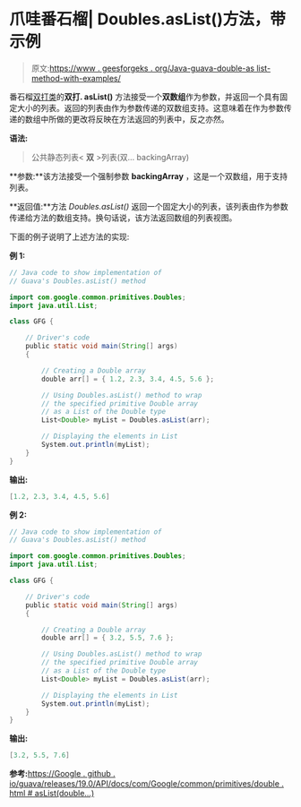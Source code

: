 # 爪哇番石榴| Doubles.asList()方法，带示例

> 原文:[https://www . geesforgeks . org/Java-guava-double-as list-method-with-examples/](https://www.geeksforgeeks.org/java-guava-doubles-aslist-method-with-examples/)

番石榴[双打类](https://www.geeksforgeeks.org/doubles-class-guava-java/)的**双打. asList()** 方法接受一个**双数组**作为参数，并返回一个具有固定大小的列表。返回的列表由作为参数传递的双数组支持。这意味着在作为参数传递的数组中所做的更改将反映在方法返回的列表中，反之亦然。

**语法:**

> 公共静态列表< **双** >列表(双… backingArray)

**参数:**该方法接受一个强制参数 **backingArray** ，这是一个双数组，用于支持列表。

**返回值:**方法 *Doubles.asList()* 返回一个固定大小的列表，该列表由作为参数传递给方法的数组支持。换句话说，该方法返回数组的列表视图。

下面的例子说明了上述方法的实现:

**例 1:**

```java
// Java code to show implementation of
// Guava's Doubles.asList() method

import com.google.common.primitives.Doubles;
import java.util.List;

class GFG {

    // Driver's code
    public static void main(String[] args)
    {

        // Creating a Double array
        double arr[] = { 1.2, 2.3, 3.4, 4.5, 5.6 };

        // Using Doubles.asList() method to wrap
        // the specified primitive Double array
        // as a List of the Double type
        List<Double> myList = Doubles.asList(arr);

        // Displaying the elements in List
        System.out.println(myList);
    }
}
```

**输出:**

```java
[1.2, 2.3, 3.4, 4.5, 5.6]

```

**例 2:**

```java
// Java code to show implementation of
// Guava's Doubles.asList() method

import com.google.common.primitives.Doubles;
import java.util.List;

class GFG {

    // Driver's code
    public static void main(String[] args)
    {

        // Creating a Double array
        double arr[] = { 3.2, 5.5, 7.6 };

        // Using Doubles.asList() method to wrap
        // the specified primitive Double array
        // as a List of the Double type
        List<Double> myList = Doubles.asList(arr);

        // Displaying the elements in List
        System.out.println(myList);
    }
}
```

**输出:**

```java
[3.2, 5.5, 7.6]

```

**参考:**[https://Google . github . io/guava/releases/19.0/API/docs/com/Google/common/primitives/double . html # asList(double…)](https://google.github.io/guava/releases/19.0/api/docs/com/google/common/primitives/Doubles.html#asList(double...))